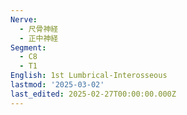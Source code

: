 ```yaml
---
Nerve:
  - 尺骨神経
  - 正中神経
Segment:
  - C8
  - T1
English: 1st Lumbrical-Interosseous
lastmod: '2025-03-02'
last_edited: 2025-02-27T00:00:00.000Z
---
```




